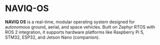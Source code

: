# NAVIQ-OS
**NAVIQ OS** is a real-time, modular operating system designed for autonomous ground, aerial, and space vehicles. Built on Zephyr RTOS with ROS 2 integration, it supports hardware platforms like Raspberry Pi 5, STM32, ESP32, and Jetson Nano (companion).
